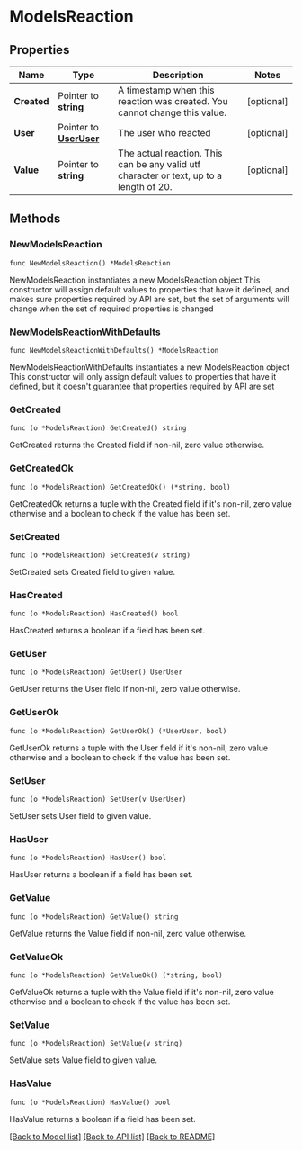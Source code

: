 # ModelsReaction

## Properties

Name | Type | Description | Notes
------------ | ------------- | ------------- | -------------
**Created** | Pointer to **string** | A timestamp when this reaction was created. You cannot change this value. | [optional] 
**User** | Pointer to [**UserUser**](UserUser.md) | The user who reacted | [optional] 
**Value** | Pointer to **string** | The actual reaction. This can be any valid utf character or text, up to a length of 20. | [optional] 

## Methods

### NewModelsReaction

`func NewModelsReaction() *ModelsReaction`

NewModelsReaction instantiates a new ModelsReaction object
This constructor will assign default values to properties that have it defined,
and makes sure properties required by API are set, but the set of arguments
will change when the set of required properties is changed

### NewModelsReactionWithDefaults

`func NewModelsReactionWithDefaults() *ModelsReaction`

NewModelsReactionWithDefaults instantiates a new ModelsReaction object
This constructor will only assign default values to properties that have it defined,
but it doesn't guarantee that properties required by API are set

### GetCreated

`func (o *ModelsReaction) GetCreated() string`

GetCreated returns the Created field if non-nil, zero value otherwise.

### GetCreatedOk

`func (o *ModelsReaction) GetCreatedOk() (*string, bool)`

GetCreatedOk returns a tuple with the Created field if it's non-nil, zero value otherwise
and a boolean to check if the value has been set.

### SetCreated

`func (o *ModelsReaction) SetCreated(v string)`

SetCreated sets Created field to given value.

### HasCreated

`func (o *ModelsReaction) HasCreated() bool`

HasCreated returns a boolean if a field has been set.

### GetUser

`func (o *ModelsReaction) GetUser() UserUser`

GetUser returns the User field if non-nil, zero value otherwise.

### GetUserOk

`func (o *ModelsReaction) GetUserOk() (*UserUser, bool)`

GetUserOk returns a tuple with the User field if it's non-nil, zero value otherwise
and a boolean to check if the value has been set.

### SetUser

`func (o *ModelsReaction) SetUser(v UserUser)`

SetUser sets User field to given value.

### HasUser

`func (o *ModelsReaction) HasUser() bool`

HasUser returns a boolean if a field has been set.

### GetValue

`func (o *ModelsReaction) GetValue() string`

GetValue returns the Value field if non-nil, zero value otherwise.

### GetValueOk

`func (o *ModelsReaction) GetValueOk() (*string, bool)`

GetValueOk returns a tuple with the Value field if it's non-nil, zero value otherwise
and a boolean to check if the value has been set.

### SetValue

`func (o *ModelsReaction) SetValue(v string)`

SetValue sets Value field to given value.

### HasValue

`func (o *ModelsReaction) HasValue() bool`

HasValue returns a boolean if a field has been set.


[[Back to Model list]](../README.md#documentation-for-models) [[Back to API list]](../README.md#documentation-for-api-endpoints) [[Back to README]](../README.md)


